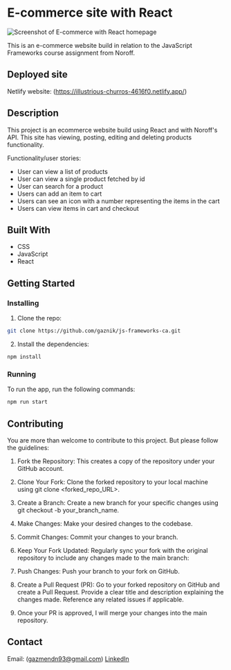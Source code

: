# E-commerce site with React

![Screenshot of E-commerce with React homepage](https://leafy-torrone-c9e9ae.netlify.app/img/e-commerce-with-react.png)

This is an e-commerce website build in relation to the JavaScript Frameworks course assignment from Noroff. 

## Deployed site
Netlify website: (https://illustrious-churros-4616f0.netlify.app/)

## Description

This project is an ecommerce website build using React and with Noroff's API. This site has viewing, posting, editing and deleting products functionality. 


Functionality/user stories:
- User can view a list of products
- User can view a single product fetched by id
- User can search for a product
- Users can add an item to cart
- Users can see an icon with a number representing the items in the cart
- Users can view items in cart and checkout

## Built With
- CSS
- JavaScript
- React 

## Getting Started

### Installing

1. Clone the repo:

```bash
git clone https://github.com/gaznik/js-frameworks-ca.git
```

2. Install the dependencies:

```
npm install 
```

### Running

To run the app, run the following commands:

```bash
npm run start
```

## Contributing
You are more than welcome to contribute to this project. But please follow the guidelines:

1. Fork the Repository:
This creates a copy of the repository under your GitHub account.

2. Clone Your Fork:
Clone the forked repository to your local machine using git clone <forked_repo_URL>.

3. Create a Branch:
Create a new branch for your specific changes using git checkout -b your_branch_name.

4. Make Changes:
Make your desired changes to the codebase.

5. Commit Changes:
Commit your changes to your branch.

6. Keep Your Fork Updated:
Regularly sync your fork with the original repository to include any changes made to the main branch:

7. Push Changes:
Push your branch to your fork on GitHub.

8. Create a Pull Request (PR):
Go to your forked repository on GitHub and create a Pull Request.
Provide a clear title and description explaining the changes made.
Reference any related issues if applicable.

9. Once your PR is approved, I will merge your changes into the main repository.

## Contact

Email: (gazmendn93@gmail.com)
[LinkedIn](https://www.linkedin.com/in/gazmend-nikqi-389266205/)
